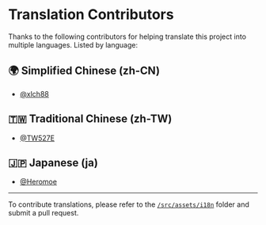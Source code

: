 # Translation Contributors

Thanks to the following contributors for helping translate this project into multiple languages. Listed by language:

## 🌍 Simplified Chinese (zh-CN)
- [@xlch88](https://github.com/xlch88)

## 🇹🇼 Traditional Chinese (zh-TW)
- [@TW527E](https://github.com/TW527E)

## 🇯🇵 Japanese (ja)
- [@Heromoe](https://github.com/Heromoe)

---

To contribute translations, please refer to the [`/src/assets/i18n`](./src/assets/i18n) folder and submit a pull request.
